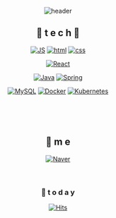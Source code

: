 <!--
**jaeminLee524/jaeminLee524** is a ✨ _special_ ✨ repository because its `README.md` (this file) appears on your GitHub profile.

Here are some ideas to get you started:

- 🔭 I’m currently working on ...
- 🌱 I’m currently learning ...
- 👯 I’m looking to collaborate on ...
- 🤔 I’m looking for help with ...
- 💬 Ask me about ...
- 📫 How to reach me: ...
- 😄 Pronouns: ...
- ⚡ Fun fact: ...
-->
<div align=center>
 
![header](https://capsule-render.vercel.app/api?type=slice&color=auto&height=300&section=header&text=JaeminLee&fontSize=90)

 
## 🌹 t e c h 🌹


[![JS](https://img.shields.io/badge/JavaScript-F7DF1E?style=flat-square&logo=JavaScript&logoColor=black)]() [![html](https://img.shields.io/badge/Html-E34F26?style=flat-square&logo=Html5&logoColor=white)]() [![css](https://img.shields.io/badge/CSS-1572B6?style=flat-square&logo=CSS3&logoColor=white)]()

[![React](https://img.shields.io/badge/React%20/%20ReactNative-61DAFB?style=flat-square&logo=React&logoColor=black)]()
<br>

[![Java](https://img.shields.io/badge/Java-007396?style=flat-square&logo=Java&logoColor=white)]() [![Spring](https://img.shields.io/badge/Spring-6DB33F?style=flat-square&logo=Spring&logoColor=white)]()
<br>

[![MySQL](https://img.shields.io/badge/MySQL-4479A1?style=flat-square&logo=MySQL&logoColor=white)]() [![Docker](https://img.shields.io/badge/Docker-2496ED?style=flat-square&logo=Docker&logoColor=white)]() [![Kubernetes](https://img.shields.io/badge/Kubernetes-326CE5?style=flat-square&logo=Docker&logoColor=white)]()
 
<br><br><br>

## 💫 m e 
[![Naver](https://img.shields.io/badge/Gmail-EA4335?style=flat-square&logo=Gmail&logoColor=white)](mailto:one.fkdlem524@naver.com)
<br><br><br>


### 💌  t o d a y 

[![Hits](https://hits.seeyoufarm.com/api/count/incr/badge.svg?url=https%3A%2F%2Fgithub.com%2FJoowon0220&count_bg=%23FF0000&title_bg=%23555555&icon=&icon_color=%23E7E7E7&title=hits&edge_flat=false)](https://hits.seeyoufarm.com)
<br><br><br><br><br>

</div>
